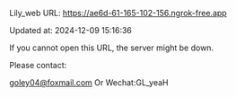 Lily_web URL: https://ae6d-61-165-102-156.ngrok-free.app

Updated at: 2024-12-09 15:16:36

If you cannot open this URL, the server might be down.

Please contact: 

goley04@foxmail.com Or Wechat:GL_yeaH